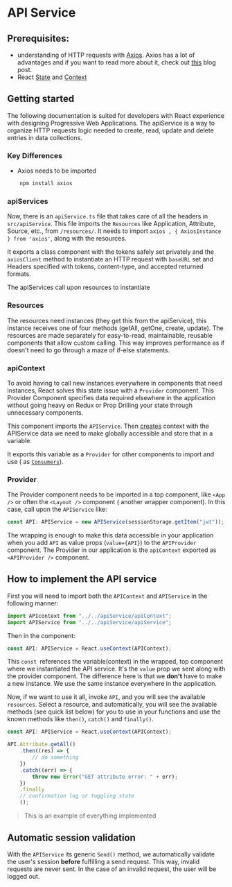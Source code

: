 # API Service

## Prerequisites:

-   understanding of HTTP requests with [Axios](https://www.npmjs.com/package/axios). Axios has a lot of advantages and if
    you want to read more about it, check
    out [this](https://betterprogramming.pub/why-javascript-developers-should-prefer-axios-over-fetch-294b28a96e2c) blog
    post.
-   React [State](https://reactjs.org/docs/hooks-state.html) and [Context](https://reactjs.org/docs/context.html)

## Getting started

The following documentation is suited for developers with React experience with designing Progressive Web Applications.
The apiService is a way to organize HTTP requests logic needed to create, read, update and delete entries in data
collections.

### Key Differences

-   Axios needs to be imported

```javascript
    npm install axios
```

### apiServices

Now, there is an `apiService.ts` file that takes care of all the headers in `src/apiService`. This file imports
the `Resources` like Application, Attribute, Source, etc., from `/resources/`. It needs to
import `axios , { AxiosInstance } from 'axios'`, along with the resources.

It exports a class component with the tokens safely set privately and the `axiosClient` method to instantiate an HTTP
request with `baseURL` set and Headers specified with tokens, content-type, and accepted returned formats.

The apiServices call upon resources to instantiate

### Resources

The resources need instances (they get this from the apiService), this instance receives one of four methods (getAll,
getOne, create, update). The resources are made separately for easy-to-read, maintainable, reusable components that
allow custom calling. This way improves performance as if doesn't need to go through a maze of if-else statements.

### apiContext

To avoid having to call new instances everywhere in components that need instances, React solves this state issue with
a `Provider` component. This Provider Component specifies data required elsewhere in the application without going heavy
on Redux or Prop Drilling your state through unnecessary components.

This component imports the `APIService`. Then [creates](https://reactjs.org/docs/context.html#reactcreatecontext)
context with the APIService data we need to make globally accessible and store that in a variable.

It exports this variable as a `Provider` for other components to import and use (
as [`Consumers`](https://reactjs.org/docs/context.html#contextconsumer)).

### Provider

The Provider component needs to be imported in a top component, like `<App />` or often the `<Layout />` component (
another wrapper component). In this case, call upon the `APIService` like:

```javascript
const API: APIService = new APIService(sessionStorage.getItem("jwt"));
```

The wrapping is enough to make this data accessible in your application when you add `API` as value
props (`value={API}`) to the `APIProvider` component. The Provider in our application is the `apiContext` exported
as `<APIProvider />` component.

## How to implement the API service

First you will need to import both the `APIContext` and `APIService` in the following manner:

```javascript
import APIcontext from "../../apiService/apiContext";
import APIService from "../../apiService/apiService";
```

Then in the component:

```javascript
const API: APIService = React.useContext(APIContext);
```

This `const `references the variable(context) in the wrapped, top component where we instantiated the API service. It's
the `value` prop we sent along with the provider component. The difference here is that we **don't** have to make a new
instance. We use the same instance everywhere in the application.

Now, if we want to use it all, invoke `API`, and you will see the available `resources`. Select a resource, and
automatically, you will see the available methods (see quick list below) for you to use in your functions and use the
known methods like `then()`, `catch()` and `finally()`.

```javascript
const API: APIService = React.useContext(APIContext);

API.Attribute.getAll()
    .then((res) => {
        // do something
    })
    .catch((err) => {
        throw new Error("GET attribute error: " + err);
    })
    .finally
    // confirmation log or toggling state
    ();
```

> This is an example of everything implemented

## Automatic session validation

With the `APIService` its generic `Send()` method, we automatically validate the user's session **before** fulfilling a send request. This way, invalid requests are never sent. In the case of an invalid request, the user will be logged out.
